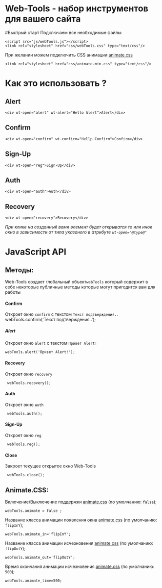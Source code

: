 # Web-Tools - набор инструментов для вашего сайта
#Быстрый старт
Подключаем все необходимые файлы:


    <script src="js/webTools.js"></script>
    <link rel="stylesheet" href="css/webTools.css" type="text/css"/>
При желании можем подключить CSS анимации [animate.css](https://daneden.github.io/animate.css/)

    <link rel="stylesheet" href="css/animate.min.css" type="text/css"/>
# Как это использовать ?

## Alert
    <div wt-open="alert" wt-alert="Hello Alert">Alert</div>
## Confirm

    <div wt-open="confirm" wt-confirm="Hellp Confirm">Confirm</div>
    
## Sign-Up 
    <div wt-open="reg">Sign-Up</div>
## Auth

    <div wt-open="auth">Auth</div>

## Recovery

    <div wt-open="recovery">Recovery</div>

*При клике на созданный вами элемент будет открыватся то или иное окно в зависимости от типа указаного в атрибуте `wt-open="@type@"`* 

# JavaScript API
## Методы:

Web-Tools создает глобальный объект`webTools` который содержит в себе некоторые публичные методы которые могут пригодится вам для работы

#### Confirm 
Откроет окно `confirm` с текстом `Текст подтверждения..`
    webTools.confirm('Текст подтверждения..');
##### Alert
Откроет окно `alert` с текстом `Привет Alert!`

    webTools.alert('Привет Alert!');

#### Recovery
Откроет окно `recovery`

     webTools.recovery();
#### Auth
Откроет окно `auth`

     webTools.auth();
     
#### Sign-Up
Откроет окно `reg`

     webTools.reg();
     
#### Сlose
Закроет текущее открытое окно Web-Tools

     webTools.close();
## Animate.CSS:
Включение/Выключение поддержки [animate.css](https://daneden.github.io/animate.css/) (по умолчанию: `false`);

    webTools.animate = false ;
  
Название класса анимации появления окна [animate.css](https://daneden.github.io/animate.css/) (по умолчанию: `flipInY`);

    webTools.animate_in='flipInY';
    
Название класса анимации исчезновения [animate.css](https://daneden.github.io/animate.css/) (по умолчанию: `flipOutY`);

    webTools.animate_out='flipOutY';
    
Время окончания анимации исчезновения [animate.css](https://daneden.github.io/animate.css/) (по умолчанию: `500`);

    webTools.animate_time=500;
